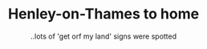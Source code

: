 ---
layout: post
title: "Henley-on-Thames to home"
subtitle: "..lots of 'get orf my land' signs were spotted"
tags: walk photos
background: '/img/2020/09/henley_on_thames_to_home/henley_to_home_00.png'
---